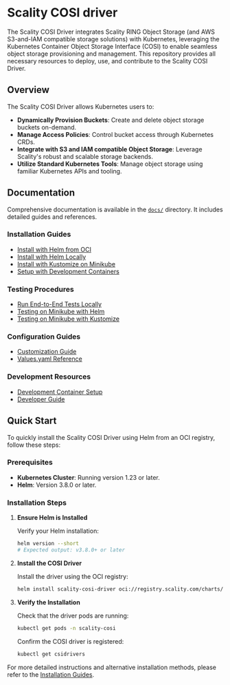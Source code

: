# Scality COSI driver

The Scality COSI Driver integrates Scality RING Object Storage (and AWS S3-and-IAM compatible storage solutions) with Kubernetes, leveraging the Kubernetes Container Object Storage Interface (COSI) to enable seamless object storage provisioning and management. This repository provides all necessary resources to deploy, use, and contribute to the Scality COSI Driver.

## Overview

The Scality COSI Driver allows Kubernetes users to:

- **Dynamically Provision Buckets**: Create and delete object storage buckets on-demand.
- **Manage Access Policies**: Control bucket access through Kubernetes CRDs.
- **Integrate with S3 and IAM compatible Object Storage**: Leverage Scality's robust and scalable storage backends.
- **Utilize Standard Kubernetes Tools**: Manage object storage using familiar Kubernetes APIs and tooling.






## Documentation

Comprehensive documentation is available in the [`docs/`](docs/README.md) directory. It includes detailed guides and references.


### Installation Guides

- [Install with Helm from OCI](docs/installation/install-helm-oci.md)
- [Install with Helm Locally](docs/installation/install-helm-local.md)
- [Install with Kustomize on Minikube](docs/installation/install-kustomize.md)
- [Setup with Development Containers](docs/installation/install-dev-containers.md)

### Testing Procedures

- [Run End-to-End Tests Locally](docs/testing/test-e2e-local.md)
- [Testing on Minikube with Helm](docs/testing/test-minikube-helm.md)
- [Testing on Minikube with Kustomize](docs/testing/test-minikube-kustomize.md)

### Configuration Guides

- [Customization Guide](docs/configuration/config-customization.md)
- [Values.yaml Reference](docs/configuration/config-values-reference.md)

### Development Resources

- [Development Container Setup](docs/development/dev-container-setup.md)
- [Developer Guide](docs/development/dev-guide.md)

## Quick Start

To quickly install the Scality COSI Driver using Helm from an OCI registry, follow these steps:

### Prerequisites

- **Kubernetes Cluster**: Running version 1.23 or later.
- **Helm**: Version 3.8.0 or later.

### Installation Steps

1. **Ensure Helm is Installed**

   Verify your Helm installation:

   ```bash
   helm version --short
   # Expected output: v3.8.0+ or later
   ```

2. **Install the COSI Driver**

   Install the driver using the OCI registry:

   ```bash
   helm install scality-cosi-driver oci://registry.scality.com/charts/cosi-driver
   ```

3. **Verify the Installation**

   Check that the driver pods are running:

   ```bash
   kubectl get pods -n scality-cosi
   ```

   Confirm the COSI driver is registered:

   ```bash
   kubectl get csidrivers
   ```

For more detailed instructions and alternative installation methods, please refer to the [Installation Guides](docs/installation/).

